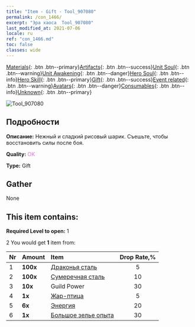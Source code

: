 ```yaml
---
title: "Item - Gift - Tool_907080"
permalink: /con_1466/
excerpt: "Эра хаоса  Tool_907080"
last_modified_at: 2021-07-06
locale: ru
ref: "con_1466.md"
toc: false
classes: wide
---
```

 [Materials](/ItemsRU/){: .btn .btn--primary}[Artifacts](/ItemsRU/Artifacts/){: .btn .btn--success}[Unit Soul](/ItemsRU/UnitSoul/){: .btn .btn--warning}[Unit Awakening](/ItemsRU/UnitAwakening/){: .btn .btn--danger}[Hero Soul](/ItemsRU/HeroSoul/){: .btn .btn--info}[Hero Skill](/ItemsRU/HeroSkill/){: .btn .btn--primary}[Gift](/ItemsRU/Gift/){: .btn .btn--success}[Event related](/ItemsRU/Events/){: .btn .btn--warning}[Avatars](/ItemsRU/Avatars/){: .btn .btn--danger}[Consumables](/ItemsRU/Consumables/){: .btn .btn--info}[Unknown](/ItemsRU/Unknown/){: .btn .btn--primary}

 ![Tool_907080](/images/t/i_907080.png)

## Подробности
 **Описание:** Нежный и сладкий рисовый шарик. Съешьте, чтобы восстановить силы после боя.

 **Quality:** <span style="color: #DA70D6">OK</span>

 **Type:** Gift

## Gather

  None

## This item contains:

 **Required Level to open:** 1

 2 You would get **1** item  from:

  | Nr | Amount |     Item    | Drop Rate,% |
  |:---|:-------|:------------|:---------:|
  | 1 |  **100x** | [Драконья сталь](/ItemsRU/con_880/) | 5 | 
  | 2 |  **100x** | [Сумеречная сталь](/ItemsRU/con_881/) | 10 | 
  | 3 |  **10x** | Guild Power | 30 | 
  | 4 |  **1x** | [Жар-птица](/ItemsRU/unt_268/) | 5 | 
  | 5 |  **6x** | [Энергия](/ItemsRU/con_900/) | 20 | 
  | 6 |  **1x** | [Большое зелье опыта](/ItemsRU/con_702/) | 30 | 
